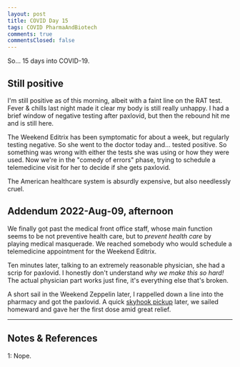 ```yaml
---
layout: post
title: COVID Day 15
tags: COVID PharmaAndBiotech
comments: true
commentsClosed: false
---
```


So&hellip; 15 days into COVID-19.  


## Still positive  

I'm still positive as of this morning, albeit with a faint line on the RAT test.  Fever
&amp; chills last night made it clear my body is still really unhappy.  I had a brief
window of negative testing after paxlovid, but then the rebound hit me and is still here.  

The Weekend Editrix has been symptomatic for about a week, but regularly testing
negative.  So she went to the doctor today and&hellip; tested positive.  So something was
wrong with either the tests she was using or how they were used.  Now we're in the "comedy
of errors" phase, trying to schedule a telemedicine visit for her to decide if she gets
paxlovid.  

The American healthcare system is absurdly expensive, but also needlessly cruel.  


## Addendum 2022-Aug-09, afternoon  

We finally got past the medical front office staff, whose main function seems to be not
preventive health care, but to _prevent health care_ by playing medical masquerade.  We reached
somebody who would schedule a telemedicine appointment for the Weekend Editrix.  

Ten minutes later, talking to an extremely reasonable physician, she had a scrip for
paxlovid.  I honestly don't understand _why we make this so hard!_  The actual physician
part works just fine, it's everything else that's broken.  

A short sail in the Weekend Zeppelin later, I rappelled down a line into the pharmacy and
got the paxlovid.  A quick
[skyhook pickup](https://en.wikipedia.org/wiki/Fulton_surface-to-air_recovery_system)
later, we sailed homeward and gave her the first dose amid great relief.  

---

## Notes &amp; References  

<!--
<sup id="fn1a">[[1]](#fn1)</sup>

<a id="fn1">1</a>: ***, ["***"](***), *** [↩](#fn1a)  

<a href="{{ site.baseurl }}/images/***">
  <img src="{{ site.baseurl }}/images/***" width="400" height="***" alt="***" title="***" style="float: right; margin: 3px 3px 3px 3px; border: 1px solid #000000;">
</a>

<iframe width="400" height="224" src="***" allow="accelerometer; encrypted-media; gyroscope; picture-in-picture" allowfullscreen style="float: right; margin: 3px 3px 3px 3px; border: 1px solid #000000;"></iframe>
-->

<a id="fn1">1</a>: Nope.  
